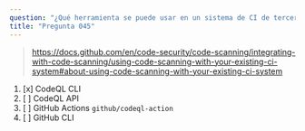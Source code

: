 ```yaml
---
question: "¿Qué herramienta se puede usar en un sistema de CI de terceros para subir resultados de análisis de código a GitHub?"
title: "Pregunta 045"
---
```


> https://docs.github.com/en/code-security/code-scanning/integrating-with-code-scanning/using-code-scanning-with-your-existing-ci-system#about-using-code-scanning-with-your-existing-ci-system
1. [x] CodeQL CLI
1. [ ] CodeQL API
1. [ ] GitHub Actions `github/codeql-action`
1. [ ] GitHub CLI

